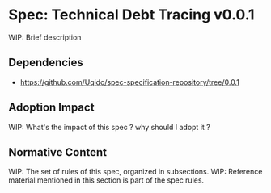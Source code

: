 # Spec: Technical Debt Tracing v0.0.1

WIP: Brief description

## Dependencies

- https://github.com/Uqido/spec-specification-repository/tree/0.0.1

## Adoption Impact

WIP: What's the impact of this spec ? why should I adopt it ?

## Normative Content

WIP: The set of rules of this spec, organized in subsections.
WIP: Reference material mentioned in this section is part of the spec rules.

